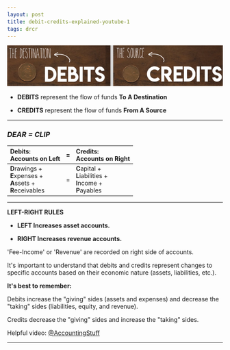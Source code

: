 ```yaml
---
layout: post
title: debit-credits-explained-youtube-1
tags: drcr
---
```


![Cedit=Destination Debit=Source](/assets/mc-graw-accounting-course/debit-destination-credit-source.png)

- **DEBITS** represent the flow of funds **To A Destination**

- **CREDITS** represent the flow of funds **From A Source**

---

### *DEAR = CLIP*

| Debits: <br> Accounts on Left |=| Credits: <br> Accounts on Right |
|:----------|-|:-|
| **D**rawings + <br> **E**xpenses + <br> **A**ssets + <br> **R**eceivables |=| **C**apital + <br> **L**iabilities + <br> **I**ncome + <br> **P**ayables |

---

**LEFT-RIGHT RULES**

  - **LEFT Increases asset accounts.**

  - **RIGHT Increases revenue accounts.** 
  
'Fee-Income' or 'Revenue' are recorded on right side of accounts.
  
It's important to understand that debits and credits represent changes to specific accounts based on their economic nature (assets, liabilities, etc.).

**It's best to remember:**

Debits increase the "giving" sides (assets and expenses) and decrease the "taking" sides (liabilities, equity, and revenue).

Credits decrease the "giving" sides and increase the "taking" sides.

Helpful video: [@AccountingStuff](https://www.youtube.com/watch?v=VhwZ9t2b3Zk)

---
